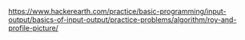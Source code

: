 https://www.hackerearth.com/practice/basic-programming/input-output/basics-of-input-output/practice-problems/algorithm/roy-and-profile-picture/
